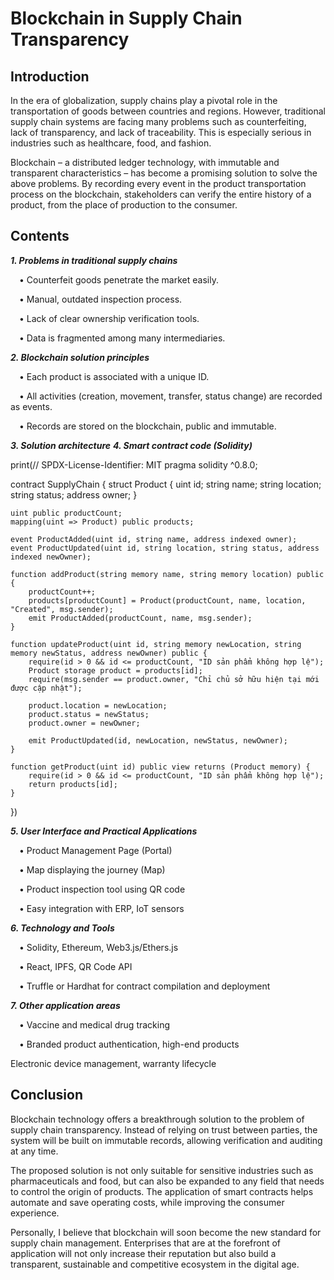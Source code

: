 # Blockchain in Supply Chain Transparency

## Introduction

In the era of globalization, supply chains play a pivotal role in the transportation of goods between countries and regions. However, traditional supply chain systems are facing many problems such as counterfeiting, lack of transparency, and lack of traceability. This is especially serious in industries such as healthcare, food, and fashion.

Blockchain – a distributed ledger technology, with immutable and transparent characteristics – has become a promising solution to solve the above problems. By recording every event in the product transportation process on the blockchain, stakeholders can verify the entire history of a product, from the place of production to the consumer.

## Contents

***1. Problems in traditional supply chains***

&emsp;• Counterfeit goods penetrate the market easily.
  
&emsp;• Manual, outdated inspection process.
  
&emsp;• Lack of clear ownership verification tools.
  
&emsp;• Data is fragmented among many intermediaries.

***2. Blockchain solution principles***

&emsp;• Each product is associated with a unique ID.

&emsp;• All activities (creation, movement, transfer, status change) are recorded as events.

&emsp;• Records are stored on the blockchain, public and immutable.

***3. Solution architecture***
***4. Smart contract code (Solidity)***

print(// SPDX-License-Identifier: MIT
pragma solidity ^0.8.0;

contract SupplyChain {
    struct Product {
        uint id;
        string name;
        string location;
        string status;
        address owner;
    }

    uint public productCount;
    mapping(uint => Product) public products;

    event ProductAdded(uint id, string name, address indexed owner);
    event ProductUpdated(uint id, string location, string status, address indexed newOwner);

    function addProduct(string memory name, string memory location) public {
        productCount++;
        products[productCount] = Product(productCount, name, location, "Created", msg.sender);
        emit ProductAdded(productCount, name, msg.sender);
    }

    function updateProduct(uint id, string memory newLocation, string memory newStatus, address newOwner) public {
        require(id > 0 && id <= productCount, "ID sản phẩm không hợp lệ");
        Product storage product = products[id];
        require(msg.sender == product.owner, "Chỉ chủ sở hữu hiện tại mới được cập nhật");

        product.location = newLocation;
        product.status = newStatus;
        product.owner = newOwner;

        emit ProductUpdated(id, newLocation, newStatus, newOwner);
    }

    function getProduct(uint id) public view returns (Product memory) {
        require(id > 0 && id <= productCount, "ID sản phẩm không hợp lệ");
        return products[id];
    }
})

***5. User Interface and Practical Applications***

&emsp;• Product Management Page (Portal)

&emsp;• Map displaying the journey (Map)

&emsp;• Product inspection tool using QR code

&emsp;• Easy integration with ERP, IoT sensors

***6. Technology and Tools***

&emsp;• Solidity, Ethereum, Web3.js/Ethers.js

&emsp;• React, IPFS, QR Code API

&emsp;• Truffle or Hardhat for contract compilation and deployment

***7. Other application areas***

&emsp;• Vaccine and medical drug tracking

&emsp;• Branded product authentication, high-end products

Electronic device management, warranty lifecycle

## Conclusion

Blockchain technology offers a breakthrough solution to the problem of supply chain transparency. Instead of relying on trust between parties, the system will be built on immutable records, allowing verification and auditing at any time.

The proposed solution is not only suitable for sensitive industries such as pharmaceuticals and food, but can also be expanded to any field that needs to control the origin of products. The application of smart contracts helps automate and save operating costs, while improving the consumer experience.

Personally, I believe that blockchain will soon become the new standard for supply chain management. Enterprises that are at the forefront of application will not only increase their reputation but also build a transparent, sustainable and competitive ecosystem in the digital age.
